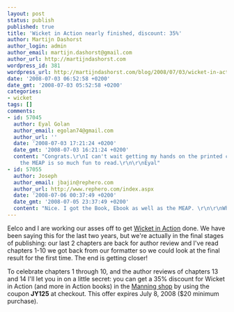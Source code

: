 ```yaml
---
layout: post
status: publish
published: true
title: 'Wicket in Action nearly finished, discount: 35%'
author: Martijn Dashorst
author_login: admin
author_email: martijn.dashorst@gmail.com
author_url: http://martijndashorst.com
wordpress_id: 381
wordpress_url: http://martijndashorst.com/blog/2008/07/03/wicket-in-action-nearly-finished-discount-35/
date: '2008-07-03 06:52:58 +0200'
date_gmt: '2008-07-03 05:52:58 +0200'
categories:
- wicket
tags: []
comments:
- id: 57045
  author: Eyal Golan
  author_email: egolan74@gmail.com
  author_url: ''
  date: '2008-07-03 17:21:24 +0200'
  date_gmt: '2008-07-03 16:21:24 +0200'
  content: "Congrats.\r\nI can't wait getting my hands on the printed copy :)\r\nMeanwhile,
    the MEAP is so much fun to read.\r\n\r\nEyal"
- id: 57055
  author: Joseph
  author_email: jbajin@rephero.com
  author_url: http://www.rephero.com/index.aspx
  date: '2008-07-06 00:37:49 +0200'
  date_gmt: '2008-07-05 23:37:49 +0200'
  content: "Nice. I got the Book, Ebook as well as the MEAP. \r\n\r\nWhat a good deal."
---
```

<p>Eelco and I are working our asses off to get <a href="http://wicketinaction.com">Wicket in Action</a> done. We have been saying this for the last two years, but we're actually in the final stages of publishing: our last 2 chapters are back for author review and I've read chapters 1-10 we got back from our formatter so we could look at the final result for the first time. The end is getting closer!</p>
<p>
To celebrate chapters 1 through 10, and the author reviews of chapters 13 and 14 I'll let you in on a little secret: you can get a 35% discount for Wicket in Action (and more in Action books) in the <a href="http://rs6.net/tn.jsp?e=001u-j_otdQw6BsOpwnjkpzmkNAThV6FM-rLqtzPJj73oHGJ1l6V0FXVVzce6cuQZbdTF5OBuT46p42FwYLWaycupx4q5gyviwjD1tMcuWrxcEwWNOYxll5BqOJ3nDzIB4D">Manning shop</a> by using the coupon <strong>JY125</strong> at checkout. This offer expires July 8, 2008 ($20 minimum purchase).</p>
